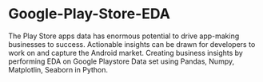 # Google-Play-Store-EDA
The Play Store apps data has enormous potential to drive app-making businesses to success. Actionable insights can be drawn for developers to work on and capture the Android market. Creating business insights by performing EDA on Google Playstore Data set using Pandas, Numpy, Matplotlin, Seaborn in Python.
